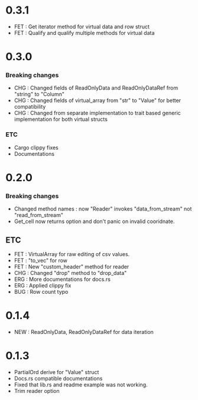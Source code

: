# 0.3.1

- FET : Get iterator method for virtual data and row struct
- FET : Qualify and qualify multiple methods for virtual data

# 0.3.0

### Breaking changes

- CHG : Changed fields of ReadOnlyData and ReadOnlyDataRef from "string" to "Column"
- CHG : Changed fields of virtual_array from "str" to "Value" for better compatibility
- CHG : Changed from separate implementation to trait based generic implementation for both virtual structs

### ETC

- Cargo clippy fixes
- Documentations

# 0.2.0

### Breaking changes

- Changed method names : now "Reader" invokes "data\_from\_stream" not "read\_from\_stream"
- Get\_cell now returns option and don't panic on invalid cooridnate.

## ETC

- FET : VirtualArray for raw editing of csv values.
- FET : "to\_vec" for row
- FET : New "custom\_header" method for reader
- CHG : Changed "drop" method to "drop\_data"
- ERG : More documentations for docs.rs
- ERG : Applied clippy fix
- BUG : Row count typo

# 0.1.4

- NEW : ReadOnlyData, ReadOnlyDataRef for data iteration

# 0.1.3

- PartialOrd derive for "Value" struct
- Docs.rs compatible documentations
- Fixed that lib.rs and readme example was not working.
- Trim reader option
